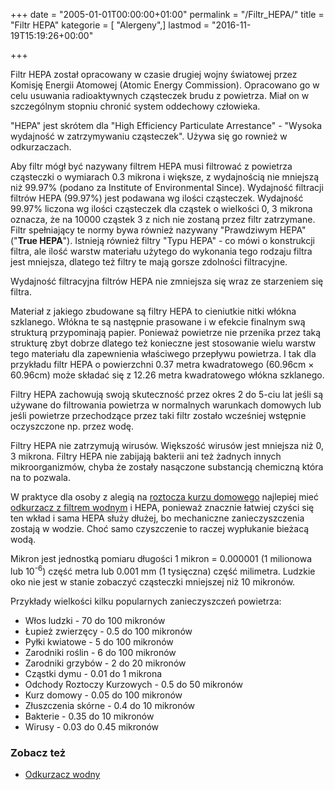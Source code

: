 +++
date = "2005-01-01T00:00:00+01:00"
permalink = "/Filtr_HEPA/"
title = "Filtr HEPA"
kategorie = [ "Alergeny",]
lastmod = "2016-11-19T15:19:26+00:00"

+++

Filtr HEPA został opracowany w czasie drugiej wojny światowej przez Komisję Energii Atomowej (Atomic Energy Commission). Opracowano go w celu usuwania radioaktywnych cząsteczek brudu z powietrza. Miał on w szczególnym stopniu chronić system oddechowy człowieka.

"HEPA" jest skrótem dla "High Efficiency Particulate Arrestance" - "Wysoka wydajność w zatrzymywaniu cząsteczek". Używa się go rownież w odkurzaczach.

Aby filtr mógł być nazywany filtrem HEPA musi filtrować z powietrza cząsteczki o wymiarach 0.3 mikrona i większe, z wydajnością nie mniejszą niż 99.97% (podano za Institute of Environmental Since). Wydajność filtracji filtrów HEPA (99.97%) jest podawana wg ilości cząsteczek. Wydajność 99.97% liczona wg ilości cząsteczek dla cząstek o wielkości 0, 3 mikrona oznacza, że na 10000 cząstek 3 z nich nie zostaną przez filtr zatrzymane. Filtr spełniający te normy bywa również nazywany "Prawdziwym HEPA" ("**True HEPA**"). Istnieją również filtry "Typu HEPA" - co mówi o konstrukcji filtra, ale ilość warstw materiału użytego do wykonania tego rodzaju filtra jest mniejsza, dlatego też filtry te mają gorsze zdolności filtracyjne.

Wydajność filtracyjna filtrów HEPA nie zmniejsza się wraz ze starzeniem się filtra.

Materiał z jakiego zbudowane są filtry HEPA to cieniutkie nitki włókna szklanego. Włókna te są następnie prasowane i w efekcie finalnym swą strukturą przypominają papier. Ponieważ powietrze nie przenika przez taką strukturę zbyt dobrze dlatego też konieczne jest stosowanie wielu warstw tego materiału dla zapewnienia właściwego przepływu powietrza. I tak dla przykładu filtr HEPA o powierzchni 0.37 metra kwadratowego (60.96cm × 60.96cm) może składać się z 12.26 metra kwadratowego włókna szklanego.

Filtry HEPA zachowują swoją skuteczność przez okres 2 do 5-ciu lat jeśli są używane do filtrowania powietrza w normalnych warunkach domowych lub jeśli powietrze przechodzące przez taki filtr zostało wcześniej wstępnie oczyszczone np. przez wodę.

Filtry HEPA nie zatrzymują wirusów. Większość wirusów jest mniejsza niż 0, 3 mikrona. Filtry HEPA nie zabijają bakterii ani też żadnych innych mikroorganizmów, chyba że zostały nasączone substancją chemiczną która na to pozwala.

W praktyce dla osoby z alegią na [roztocza kurzu domowego](/atopedia/Roztocze_kurzu_domowego) najlepiej mieć [odkurzacz z filtrem wodnym](/atopedia/Odkurzacz_wodny) i HEPA, ponieważ znacznie łatwiej czyści się ten wkład i sama HEPA służy dłużej, bo mechaniczne zanieczyszczenia zostają w wodzie. Choć samo czyszczenie to raczej wypłukanie bieżacą wodą.

Mikron jest jednostką pomiaru długości 1 mikron = 0.000001 (1 milionowa lub 10<sup>-6</sup>) część metra lub 0.001 mm (1 tysięczna) część milimetra. Ludzkie oko nie jest w stanie zobaczyć cząsteczki mniejszej niż 10 mikronów.

Przykłady wielkości kilku popularnych zanieczyszczeń powietrza:

-   Włos ludzki - 70 do 100 mikronów
-   Łupież zwierzęcy - 0.5 do 100 mikronów
-   Pyłki kwiatowe - 5 do 100 mikronów
-   Zarodniki roślin - 6 do 100 mikronów
-   Zarodniki grzybów - 2 do 20 mikronów
-   Cząstki dymu - 0.01 do 1 mikrona
-   Odchody Roztoczy Kurzowych - 0.5 do 50 mikronów
-   Kurz domowy - 0.05 do 100 mikronów
-   Złuszczenia skórne - 0.4 do 10 mikronów
-   Bakterie - 0.35 do 10 mikronów
-   Wirusy - 0.03 do 0.45 mikronów

### Zobacz też

-   [Odkurzacz wodny](/atopedia/Odkurzacz_wodny)
